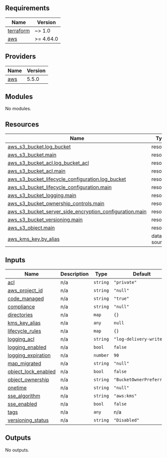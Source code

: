 ## Requirements

| Name | Version |
|------|---------|
| <a name="requirement_terraform"></a> [terraform](#requirement\_terraform) | ~> 1.0 |
| <a name="requirement_aws"></a> [aws](#requirement\_aws) | >= 4.64.0 |

## Providers

| Name | Version |
|------|---------|
| <a name="provider_aws"></a> [aws](#provider\_aws) | 5.5.0 |

## Modules

No modules.

## Resources

| Name | Type |
|------|------|
| [aws_s3_bucket.log_bucket](https://registry.terraform.io/providers/hashicorp/aws/latest/docs/resources/s3_bucket) | resource |
| [aws_s3_bucket.main](https://registry.terraform.io/providers/hashicorp/aws/latest/docs/resources/s3_bucket) | resource |
| [aws_s3_bucket_acl.log_bucket_acl](https://registry.terraform.io/providers/hashicorp/aws/latest/docs/resources/s3_bucket_acl) | resource |
| [aws_s3_bucket_acl.main](https://registry.terraform.io/providers/hashicorp/aws/latest/docs/resources/s3_bucket_acl) | resource |
| [aws_s3_bucket_lifecycle_configuration.log_bucket](https://registry.terraform.io/providers/hashicorp/aws/latest/docs/resources/s3_bucket_lifecycle_configuration) | resource |
| [aws_s3_bucket_lifecycle_configuration.main](https://registry.terraform.io/providers/hashicorp/aws/latest/docs/resources/s3_bucket_lifecycle_configuration) | resource |
| [aws_s3_bucket_logging.main](https://registry.terraform.io/providers/hashicorp/aws/latest/docs/resources/s3_bucket_logging) | resource |
| [aws_s3_bucket_ownership_controls.main](https://registry.terraform.io/providers/hashicorp/aws/latest/docs/resources/s3_bucket_ownership_controls) | resource |
| [aws_s3_bucket_server_side_encryption_configuration.main](https://registry.terraform.io/providers/hashicorp/aws/latest/docs/resources/s3_bucket_server_side_encryption_configuration) | resource |
| [aws_s3_bucket_versioning.main](https://registry.terraform.io/providers/hashicorp/aws/latest/docs/resources/s3_bucket_versioning) | resource |
| [aws_s3_object.main](https://registry.terraform.io/providers/hashicorp/aws/latest/docs/resources/s3_object) | resource |
| [aws_kms_key.by_alias](https://registry.terraform.io/providers/hashicorp/aws/latest/docs/data-sources/kms_key) | data source |

## Inputs

| Name | Description | Type | Default | Required |
|------|-------------|------|---------|:--------:|
| <a name="input_acl"></a> [acl](#input\_acl) | n/a | `string` | `"private"` | no |
| <a name="input_aws_project_id"></a> [aws\_project\_id](#input\_aws\_project\_id) | n/a | `string` | `"null"` | no |
| <a name="input_code_managed"></a> [code\_managed](#input\_code\_managed) | n/a | `string` | `"true"` | no |
| <a name="input_compliance"></a> [compliance](#input\_compliance) | n/a | `string` | `"null"` | no |
| <a name="input_directories"></a> [directories](#input\_directories) | n/a | `map` | `{}` | no |
| <a name="input_kms_key_alias"></a> [kms\_key\_alias](#input\_kms\_key\_alias) | n/a | `any` | `null` | no |
| <a name="input_lifecycle_rules"></a> [lifecycle\_rules](#input\_lifecycle\_rules) | n/a | `map` | `{}` | no |
| <a name="input_logging_acl"></a> [logging\_acl](#input\_logging\_acl) | n/a | `string` | `"log-delivery-write"` | no |
| <a name="input_logging_enabled"></a> [logging\_enabled](#input\_logging\_enabled) | n/a | `bool` | `false` | no |
| <a name="input_logging_expiration"></a> [logging\_expiration](#input\_logging\_expiration) | n/a | `number` | `90` | no |
| <a name="input_map_migrated"></a> [map\_migrated](#input\_map\_migrated) | n/a | `string` | `"null"` | no |
| <a name="input_object_lock_enabled"></a> [object\_lock\_enabled](#input\_object\_lock\_enabled) | n/a | `bool` | `false` | no |
| <a name="input_object_ownership"></a> [object\_ownership](#input\_object\_ownership) | n/a | `string` | `"BucketOwnerPreferred"` | no |
| <a name="input_onetime"></a> [onetime](#input\_onetime) | n/a | `string` | `"null"` | no |
| <a name="input_sse_algorithm"></a> [sse\_algorithm](#input\_sse\_algorithm) | n/a | `string` | `"aws:kms"` | no |
| <a name="input_sse_enabled"></a> [sse\_enabled](#input\_sse\_enabled) | n/a | `bool` | `false` | no |
| <a name="input_tags"></a> [tags](#input\_tags) | n/a | `any` | n/a | yes |
| <a name="input_versioning_status"></a> [versioning\_status](#input\_versioning\_status) | n/a | `string` | `"Disabled"` | no |

## Outputs

No outputs.
